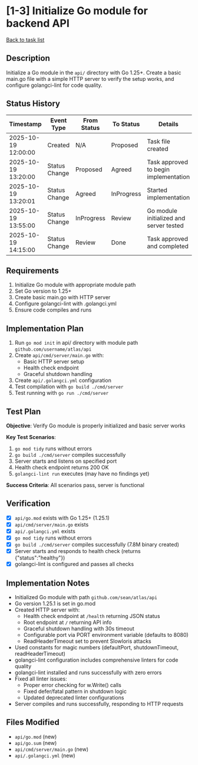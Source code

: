 # [1-3] Initialize Go module for backend API

[Back to task list](./tasks.md)

## Description

Initialize a Go module in the `api/` directory with Go 1.25+. Create a basic main.go file with a simple HTTP server to verify the setup works, and configure golangci-lint for code quality.

## Status History

| Timestamp | Event Type | From Status | To Status | Details | User |
|-----------|------------|-------------|-----------|---------|------|
| 2025-10-19 12:00:00 | Created | N/A | Proposed | Task file created | User |
| 2025-10-19 13:20:00 | Status Change | Proposed | Agreed | Task approved to begin implementation | User |
| 2025-10-19 13:20:01 | Status Change | Agreed | InProgress | Started implementation | AI_Agent |
| 2025-10-19 13:55:00 | Status Change | InProgress | Review | Go module initialized and server tested | AI_Agent |
| 2025-10-19 14:15:00 | Status Change | Review | Done | Task approved and completed | User |

## Requirements

1. Initialize Go module with appropriate module path
2. Set Go version to 1.25+
3. Create basic main.go with HTTP server
4. Configure golangci-lint with .golangci.yml
5. Ensure code compiles and runs

## Implementation Plan

1. Run `go mod init` in api/ directory with module path `github.com/username/atlas/api`
2. Create `api/cmd/server/main.go` with:
   - Basic HTTP server setup
   - Health check endpoint
   - Graceful shutdown handling
3. Create `api/.golangci.yml` configuration
4. Test compilation with `go build ./cmd/server`
5. Test running with `go run ./cmd/server`

## Test Plan

**Objective**: Verify Go module is properly initialized and basic server works

**Key Test Scenarios**:
1. `go mod tidy` runs without errors
2. `go build ./cmd/server` compiles successfully
3. Server starts and listens on specified port
4. Health check endpoint returns 200 OK
5. `golangci-lint run` executes (may have no findings yet)

**Success Criteria**: All scenarios pass, server is functional

## Verification

- [x] `api/go.mod` exists with Go 1.25+ (1.25.1)
- [x] `api/cmd/server/main.go` exists
- [x] `api/.golangci.yml` exists
- [x] `go mod tidy` runs without errors
- [x] `go build ./cmd/server` compiles successfully (7.8M binary created)
- [x] Server starts and responds to health check (returns {"status":"healthy"})
- [x] golangci-lint is configured and passes all checks

## Implementation Notes

- Initialized Go module with path `github.com/sean/atlas/api`
- Go version 1.25.1 is set in go.mod
- Created HTTP server with:
  - Health check endpoint at `/health` returning JSON status
  - Root endpoint at `/` returning API info
  - Graceful shutdown handling with 30s timeout
  - Configurable port via PORT environment variable (defaults to 8080)
  - ReadHeaderTimeout set to prevent Slowloris attacks
- Used constants for magic numbers (defaultPort, shutdownTimeout, readHeaderTimeout)
- golangci-lint configuration includes comprehensive linters for code quality
- golangci-lint installed and runs successfully with zero errors
- Fixed all linter issues:
  - Proper error checking for w.Write() calls
  - Fixed defer/fatal pattern in shutdown logic
  - Updated deprecated linter configurations
- Server compiles and runs successfully, responding to HTTP requests

## Files Modified

- `api/go.mod` (new)
- `api/go.sum` (new)
- `api/cmd/server/main.go` (new)
- `api/.golangci.yml` (new)

